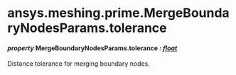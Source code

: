 <a id="ansys-meshing-prime-mergeboundarynodesparams-tolerance"></a>

# ansys.meshing.prime.MergeBoundaryNodesParams.tolerance

<a id="ansys.meshing.prime.MergeBoundaryNodesParams.tolerance"></a>

#### *property* MergeBoundaryNodesParams.tolerance *: [float](https://docs.python.org/3.11/library/functions.html#float)*

Distance tolerance for merging boundary nodes.

<!-- !! processed by numpydoc !! -->
